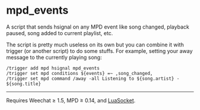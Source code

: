 # mpd_events

A script that sends hsignal on any MPD event like song changed, playback paused,
song added to current playlist, etc.

The script is pretty much useless on its own but you can combine it with
trigger (or another script) to do some stuffs. For example, setting your
away message to the currently playing song:

    /trigger add mpd hsignal mpd_events
    /trigger set mpd conditions ${events} =~ ,song_changed,
    /trigger set mpd command /away -all Listening to ${song.artist} - ${song.title}

***

Requires Weechat ≥ 1.5, MPD ≥ 0.14, and [LuaSocket][].

[luasocket]: https://luarocks.org/modules/luarocks/luasocket
